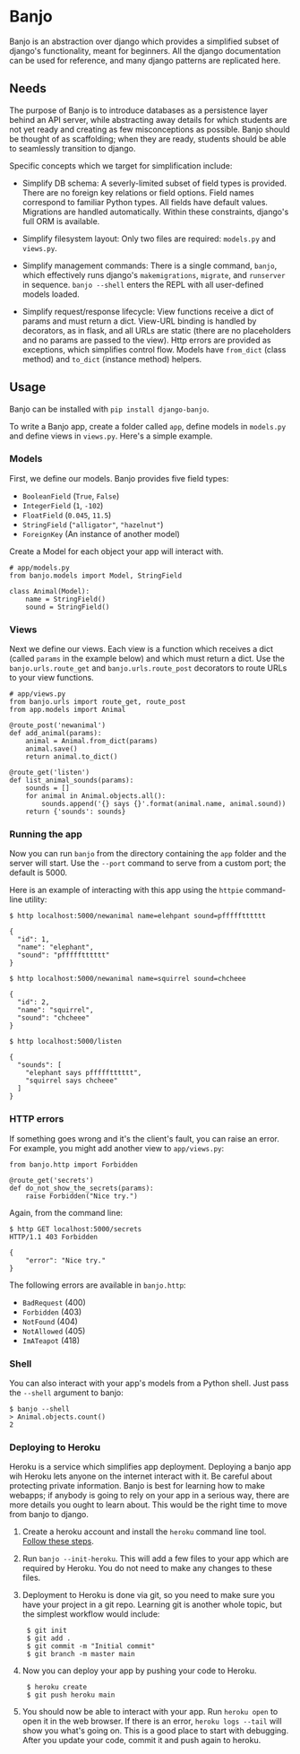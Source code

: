 # Banjo

Banjo is an abstraction over django which provides a simplified subset of django's
functionality, meant for beginners. All the django documentation can be used for
reference, and many django patterns are replicated here.

## Needs

The purpose of Banjo is to introduce databases as a persistence layer behind an
API server, while abstracting away details for which students are not yet ready 
and creating as few misconceptions as possible. 
Banjo should be thought of as scaffolding; when they are ready, students should
be able to seamlessly transition to django.

Specific concepts which we target for simplification include:

- Simplify DB schema: A severly-limited subset of field types is provided.
  There are no foreign key relations or field options. Field names correspond to
  familiar Python types. All fields have default values. Migrations are handled
  automatically. Within these constraints, django's full ORM is available.

- Simplify filesystem layout: Only two files are required: `models.py` and
  `views.py`. 


- Simplify management commands: There is a single command, `banjo`, which
  effectively runs django's `makemigrations`, `migrate`, and `runserver` in sequence.
  `banjo --shell` enters the REPL with all user-defined models loaded.

- Simplify request/response lifecycle: View functions receive a dict of params and 
  must return a dict. View-URL binding is handled by decorators, as in flask, and all
  URLs are static (there are no placeholders and no params are passed to the
  view).  Http errors are provided as exceptions, which simplifies control flow. 
  Models have `from_dict` (class method) and `to_dict` (instance method) helpers.

## Usage

Banjo can be installed with `pip install django-banjo`.

To write a Banjo app, create a folder called `app`, define models in `models.py` and 
define views in `views.py`. Here's a simple example. 

### Models

First, we define our models. Banjo provides five field types:

- `BooleanField` (`True`, `False`)
- `IntegerField` (`1`, `-102`)
- `FloatField` (`0.045`, `11.5`)
- `StringField` (`"alligator"`, `"hazelnut"`)
- `ForeignKey` (An instance of another model)

Create a Model for each object your app will interact with.

    # app/models.py
    from banjo.models import Model, StringField

    class Animal(Model):
        name = StringField()
        sound = StringField()

### Views

Next we define our views. Each view is a function which receives a dict (called
`params` in the example below) and which must return a dict. Use the 
`banjo.urls.route_get` and `banjo.urls.route_post` decorators to route URLs to
your view functions. 
    
    # app/views.py
    from banjo.urls import route_get, route_post
    from app.models import Animal
    
    @route_post('newanimal')
    def add_animal(params):
        animal = Animal.from_dict(params)
        animal.save()
        return animal.to_dict()

    @route_get('listen')
    def list_animal_sounds(params):
        sounds = []
        for animal in Animal.objects.all():
            sounds.append('{} says {}'.format(animal.name, animal.sound))     
        return {'sounds': sounds}

### Running the app

Now you can run `banjo` from the directory containing the `app` folder and the server
will start. Use the `--port` command to serve from a custom port; the default is
5000.

Here is an example of interacting with this app using the `httpie` command-line
utility:

    $ http localhost:5000/newanimal name=elehpant sound=pffffftttttt

    { 
      "id": 1,
      "name": "elephant",
      "sound": "pffffftttttt"
    }

    $ http localhost:5000/newanimal name=squirrel sound=chcheee

    { 
      "id": 2,
      "name": "squirrel",
      "sound": "chcheee"
    }

    $ http localhost:5000/listen

    {
      "sounds": [
        "elephant says pffffftttttt",
        "squirrel says chcheee"
      ]
    }


### HTTP errors

If something goes wrong and it's the client's fault, you can raise an error.
For example, you might add another view to `app/views.py`:

    from banjo.http import Forbidden

    @route_get('secrets')
    def do_not_show_the_secrets(params):
        raise Forbidden("Nice try.")

Again, from the command line:

    $ http GET localhost:5000/secrets
    HTTP/1.1 403 Forbidden
    
    {
        "error": "Nice try."
    }


The following errors are available in `banjo.http`:

- `BadRequest` (400)
- `Forbidden` (403)
- `NotFound` (404)
- `NotAllowed` (405)
- `ImATeapot` (418)

### Shell

You can also interact with your app's models from a Python shell. Just pass the
`--shell` argument to banjo:

    $ banjo --shell
    > Animal.objects.count()
    2

### Deploying to Heroku

Heroku is a service which simplifies app deployment. Deploying a banjo app
wih Heroku lets anyone on the internet interact with it. Be careful about protecting
private information. Banjo is best for learning how to make webapps; 
if anybody is going to rely on your app in a serious way, there are more details you 
ought to learn about. This would be the right time to move from banjo to django.

1. Create a heroku account and install the `heroku` command line tool. 
   [Follow these steps](https://devcenter.heroku.com/articles/getting-started-with-python?singlepage=true). 
2. Run `banjo --init-heroku`. This will add a few files to your app which are required by Heroku. 
   You do not need to make any changes to these files. 
3. Deployment to Heroku is done via git, so you need to make sure you have your
   project in a git repo. Learning git is another whole topic, but the simplest 
   workflow would include:

        $ git init
        $ git add .
        $ git commit -m "Initial commit"
        $ git branch -m master main

4. Now you can deploy your app by pushing your code to Heroku. 

        $ heroku create
        $ git push heroku main

5. You should now be able to interact with your app. Run `heroku open` to open it in the 
   web browser. If there is an error, `heroku logs --tail` will show you what's going on. This
   is a good place to start with debugging. After you update your code, commit it and push again to 
   heroku.
